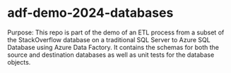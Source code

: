 # adf-demo-2024-databases

Purpose: This repo is part of the demo of an ETL process from a subset of the StackOverflow database on a traditional SQL Server to Azure SQL Database using Azure Data Factory. It contains the schemas for both the source and destination databases as well as unit tests for the database objects.
